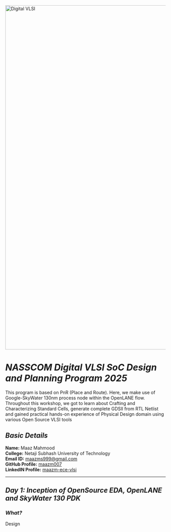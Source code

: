 <img width="1920" height="1080" alt="Digital VLSI" src="https://github.com/user-attachments/assets/abdad34e-4b9b-4973-826b-913a338bca1d" />

#  ***NASSCOM Digital VLSI SoC Design and Planning Program 2025***

This program is based on PnR (Place and Route). Here, we make use of Google-SkyWater 130nm process node within the OpenLANE flow. Throughout this workshop, we got to learn about Crafting and Characterizing Standard Cells, generate complete GDSII from RTL Netlist and gained practical hands-on experience of Physical Design domain using various Open Source VLSI tools 

## ***Basic Details***

**Name:** Maaz Mahmood  
**College:** Netaji Subhash University of Technology  
**Email ID:** maazms999@gmail.com  
**GitHub Profile:** [maazm007](https://github.com/maazm007?tab=repositories)  
**LinkedIN Profile:** [maazm-ece-vlsi](https://www.linkedin.com/in/maazms-ece-vlsi/)

---------------------------------------------------------------------------------------------------------------------------- 

## ***Day 1: Inception of OpenSource EDA, OpenLANE and SkyWater 130 PDK***  

### ***What?***
Design
